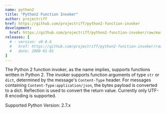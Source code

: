 ```yaml
---
name: python2
title: "Python2 Function Invoker"
author: projectriff
href: https://github.com/projectriff/python2-function-invoker
development:
  href: https://github.com/projectriff/python2-function-invoker/raw/master/python2-invoker.yaml
releases: [
  # - version: v0.0.6
  #   href: https://github.com/projectriff/python2-function-invoker/raw/v0.0.6/python2-invoker.yaml
  #   date: 2000-01-01
]
---
```


The Python 2 function invoker, as the name implies, supports functions written in Python 2.  The invoker supports function arguments of type `str` or `dict`, determined by the message's `Content-Type` header.
For messages containing `Content-Type:application/json`, the bytes payload is converted to a dict. Reflection is used to convert the return value. Currently only UTF-8 encoding is supported.

Supported Python Version: 2.7.x

